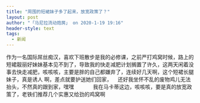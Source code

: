 ```yaml
---
title: "周围的短裙妹子多了起来，放宽政策了？"
layout: post
author: "「马尼拉流动炮房」 on 2020-1-19 19:16"
header-style: text
tags:
  - 新闻
---
```


<head></head>
<body>
  作为一名国际屌丝痴汉，喜欢下班散步是我的必修课，之前严打鸡窝时候，路上的短裙靓丽好妹妹基本见不到了，导致我的快走减肥计划搁置了许久，这两天闲着没事去快走减肥，咳咳咳，主要是胖的自己都嫌弃了，连续好几天啊，这个短裙长腿妹子，真是诱人 啊，差点就要护送她们回家，&nbsp; &nbsp; 还好我坐怀不乱的废物鸡儿无法抬头，不然真的跟到家，嘿嘿&nbsp; &nbsp;&nbsp; &nbsp;&nbsp; &nbsp;&nbsp; &nbsp; 我在马卡蒂这边，咳咳咳，要是真的放宽政策了，老铁们推荐几个实惠又给劲的鸡窝啊
 <br>
</body>


